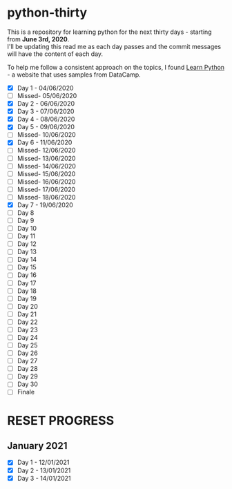 # python-thirty

This is a repository for learning python for the next thirty days - starting from **June 3rd, 2020**.\
I'll be updating this read me as each day passes and the commit messages will have the content of each day.

To help me follow a consistent approach on the topics, I found [Learn Python](https://www.learnpython.org) - a website that uses samples from DataCamp.

- [x] Day 1 - 04/06/2020
- [ ] Missed- 05/06/2020
- [x] Day 2 - 06/06/2020
- [x] Day 3 - 07/06/2020
- [x] Day 4 - 08/06/2020
- [x] Day 5 - 09/06/2020
- [ ] Missed- 10/06/2020
- [x] Day 6 - 11/06/2020
- [ ] Missed- 12/06/2020
- [ ] Missed- 13/06/2020
- [ ] Missed- 14/06/2020
- [ ] Missed- 15/06/2020
- [ ] Missed- 16/06/2020
- [ ] Missed- 17/06/2020
- [ ] Missed- 18/06/2020
- [x] Day 7 - 19/06/2020
- [ ] Day 8
- [ ] Day 9
- [ ] Day 10
- [ ] Day 11
- [ ] Day 12
- [ ] Day 13
- [ ] Day 14
- [ ] Day 15
- [ ] Day 16
- [ ] Day 17
- [ ] Day 18
- [ ] Day 19
- [ ] Day 20
- [ ] Day 21
- [ ] Day 22
- [ ] Day 23
- [ ] Day 24
- [ ] Day 25
- [ ] Day 26
- [ ] Day 27
- [ ] Day 28
- [ ] Day 29
- [ ] Day 30
- [ ] Finale

# RESET PROGRESS
## January 2021

- [x] Day 1 - 12/01/2021
- [x] Day 2 - 13/01/2021
- [x] Day 3 - 14/01/2021